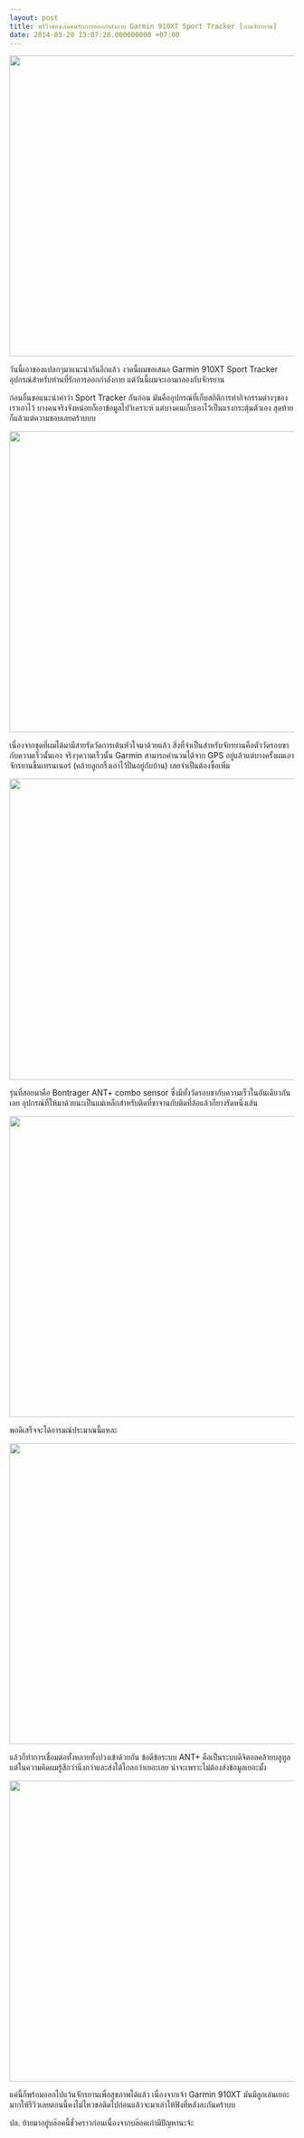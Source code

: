 ```yaml
---
layout: post
title: พรีวิวของเล่นคนรักการออกกำลังกาย Garmin 910XT Sport Tracker [ภาคจักรยาน]
date: 2014-03-20 13:07:28.000000000 +07:00
---
```

<img class="alignnone" alt="" src="http://farm3.staticflickr.com/2854/10054090136_72e5037dcd_c.jpg" width="800" height="531" />

วันนี้เอาของแปลกๆมาแนะนำกันอีกแล้ว งวดนี้ผมขอเสนอ Garmin 910XT Sport Tracker อุปกรณ์สำหรับท่านที่รักการออกกำลังกาย แต่วันนี้ผมจะเอามาลองกับจักรยาน

ก่อนอื่นขอแนะนำคำว่า Sport Tracker กันก่อน มันคืออุปกรณ์ที่เก็บสถิติการทำกิจกรรมต่างๆของเราเอาไว้ บางคนจริงจังหน่อยก็เอาข้อมูลไปวิเคราะห์ แต่บางคนเก็บเอาไว้เป็นแรงกระตุ้นตัวเอง สุดท้ายก็แล้วแต่ความชอบเลยคร้าบบบ

<img class="alignnone" alt="" src="http://farm4.staticflickr.com/3701/10054057945_9ebe1bb681_c.jpg" width="800" height="531" />

เนื่องจากชุดที่ผมได้มามีสายรัดวัดการเต้นหัวใจมาด้วยแล้ว สิ่งที่จำเป็นสำหรับจักรยานคือตัววัดรอบขากับความเร็วนั้นเอง จริงๆความเร็วนั้น Garmin สามารถคำนวนได้จาก GPS อยู่แล้วแต่บางครั้งผมเอาจักรยานขึ้นเทรนเนอร์ (คล้ายลูกกริ้งเอาไว้ปั่นอยู่กับบ้าน) เลยจำเป็นต้องซื้อเพิ่ม

<img class="alignnone" alt="" src="http://farm4.staticflickr.com/3668/10054027324_f30dac1c37_c.jpg" width="800" height="531" />

รุ่นที่สอยมาคือ Bontrager ANT+ combo sensor ซึ่งมีทั้งวัดรอบขากับความเร็วในอันเดียวกันเลย อุปกรณ์ที่ให้มาด้วยนะเป็นแม่เหล็กสำหรับติดที่ขาจานกับติดที่ล้อแล้วก็ยางรัดหนึ่งเส้น

<img class="alignnone" alt="" src="http://farm8.staticflickr.com/7421/10054101396_e0f87fe077_c.jpg" width="800" height="531" />

พอดีเสร็จจะได้อารมณ์ประมาณนี้แหละ

<img class="alignnone" alt="" src="http://farm3.staticflickr.com/2891/10054096586_ceda8294e9_c.jpg" width="800" height="531" />

แล้วก็ทำการเชื่อมต่อทั้งหลายทั้งปวงเข้าด้วยกัน ข้อดีข้อระบบ ANT+ คือเป็นระบบดิจิตอลคล้ายบลูทูล แต่ในความคิดผมรู้สึกว่านิ่งกว่าและส่งได้ไกลกว่าเยอะเลย น่าจะเพราะไม่ต้องส่งข้อมูลเยอะมั้ง

<img class="alignnone" alt="" src="http://farm4.staticflickr.com/3763/10054251375_5ee2fa2542_c.jpg" width="800" height="531" />

แค่นี้ก็พร้อมออกไปแว้นจักรยานเพื่อสุขภาพได้แล้ว เนื่องจากเจ้า Garmin 910XT มันมีลูกเล่นเยอะมากให้รีวิวเลยตอนนี้คงไม่ไหวขอติดไปก่อนแล้วจะมาเล่าให้ฟังที่หลังละกันคร้าบบ

ปล. ย้ายมาอยู่บล๊อคนี้ชั่วคราวก่อนเนื่องจากบล๊อคเก่ามีปัญหานะจ้ะ
